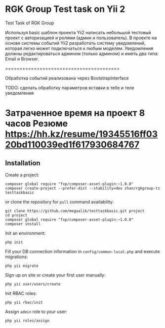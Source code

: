RGK Group Test task on Yii 2
================================

Test Task of RGK Group

Используя basic шаблон проекта Yii2 написать небольшой тестовый
проект с авторизацией и ролями (админ и пользователь).
В проекте на основе системы событий Yii2 разработать систему
уведомлений, которая легко может подключаться к любым моделям.
Уведомления должны редактироваться админом (только админом) и иметь два типа: Email и Browser.

========================================

Обработка событий реализована через BootstrapInterface

TODO: сделать обработку параметров вставки в тебе и теле уведомления 

Затраченное время на проект 8 часов
Резюме https://hh.kz/resume/19345516ff0320bd110039ed1f617930684767
========================================
Installation
------

Create a project:

~~~
composer global require "fxp/composer-asset-plugin:~1.0.0"
composer create-project --prefer-dist --stability=dev zhan/rgkgroup-tz testtaskbasic
~~~

or clone the repository for `pull` command availability:

~~~
git clone https://github.com/megaalik/testtaskbasic.git project
cd project
composer global require "fxp/composer-asset-plugin:~1.0.0"
composer install
~~~

Init an environment:

~~~
php init
~~~

Fill your DB connection information in `config/common-local.php` and execute migrations:

~~~
php yii migrate
~~~

Sign up on site or create your first user manually:

~~~
php yii user/users/create
~~~

Init RBAC roles:

~~~
php yii rbac/init
~~~

Assign `admin` role to your user:

~~~
php yii roles/assign
~~~
